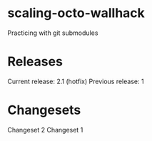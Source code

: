 # scaling-octo-wallhack
Practicing with git submodules

# Releases

Current release: 2.1 (hotfix)
Previous release: 1

# Changesets

Changeset 2
Changeset 1

